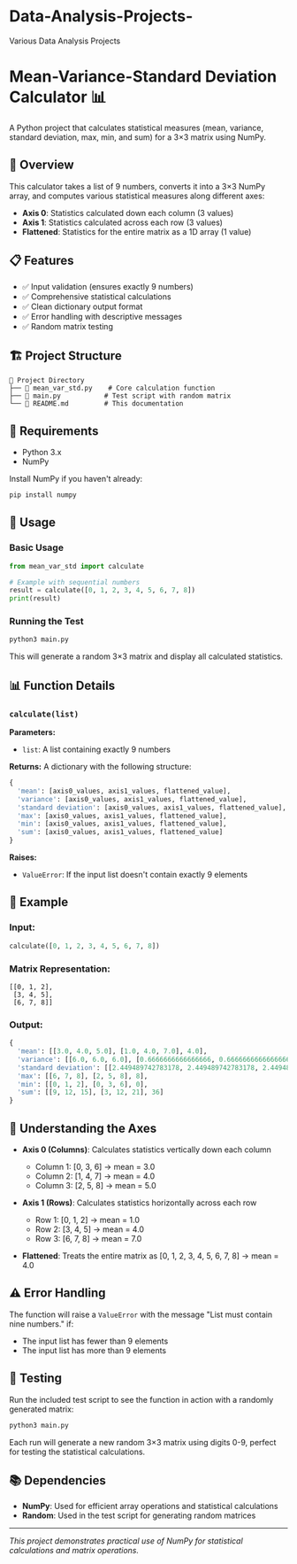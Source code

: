 # Data-Analysis-Projects-
Various Data Analysis Projects 
# Mean-Variance-Standard Deviation Calculator 📊

A Python project that calculates statistical measures (mean, variance, standard deviation, max, min, and sum) for a 3×3 matrix using NumPy.

## 🎯 Overview

This calculator takes a list of 9 numbers, converts it into a 3×3 NumPy array, and computes various statistical measures along different axes:
- **Axis 0**: Statistics calculated down each column (3 values)
- **Axis 1**: Statistics calculated across each row (3 values)
- **Flattened**: Statistics for the entire matrix as a 1D array (1 value)

## 📋 Features

- ✅ Input validation (ensures exactly 9 numbers)
- ✅ Comprehensive statistical calculations
- ✅ Clean dictionary output format
- ✅ Error handling with descriptive messages
- ✅ Random matrix testing

## 🏗️ Project Structure

```
📁 Project Directory
├── 📄 mean_var_std.py    # Core calculation function
├── 📄 main.py           # Test script with random matrix
└── 📄 README.md         # This documentation
```

## 🔧 Requirements

- Python 3.x
- NumPy

Install NumPy if you haven't already:
```bash
pip install numpy
```

## 🚀 Usage

### Basic Usage

```python
from mean_var_std import calculate

# Example with sequential numbers
result = calculate([0, 1, 2, 3, 4, 5, 6, 7, 8])
print(result)
```

### Running the Test

```bash
python3 main.py
```

This will generate a random 3×3 matrix and display all calculated statistics.

## 📊 Function Details

### `calculate(list)`

**Parameters:**
- `list`: A list containing exactly 9 numbers

**Returns:**
A dictionary with the following structure:
```python
{
  'mean': [axis0_values, axis1_values, flattened_value],
  'variance': [axis0_values, axis1_values, flattened_value],
  'standard deviation': [axis0_values, axis1_values, flattened_value],
  'max': [axis0_values, axis1_values, flattened_value],
  'min': [axis0_values, axis1_values, flattened_value],
  'sum': [axis0_values, axis1_values, flattened_value]
}
```

**Raises:**
- `ValueError`: If the input list doesn't contain exactly 9 elements

## 📝 Example

### Input:
```python
calculate([0, 1, 2, 3, 4, 5, 6, 7, 8])
```

### Matrix Representation:
```
[[0, 1, 2],
 [3, 4, 5],
 [6, 7, 8]]
```

### Output:
```python
{
  'mean': [[3.0, 4.0, 5.0], [1.0, 4.0, 7.0], 4.0],
  'variance': [[6.0, 6.0, 6.0], [0.6666666666666666, 0.6666666666666666, 0.6666666666666666], 6.666666666666667],
  'standard deviation': [[2.449489742783178, 2.449489742783178, 2.449489742783178], [0.816496580927726, 0.816496580927726, 0.816496580927726], 2.581988897471611],
  'max': [[6, 7, 8], [2, 5, 8], 8],
  'min': [[0, 1, 2], [0, 3, 6], 0],
  'sum': [[9, 12, 15], [3, 12, 21], 36]
}
```

## 🧮 Understanding the Axes

- **Axis 0 (Columns)**: Calculates statistics vertically down each column
  - Column 1: [0, 3, 6] → mean = 3.0
  - Column 2: [1, 4, 7] → mean = 4.0  
  - Column 3: [2, 5, 8] → mean = 5.0

- **Axis 1 (Rows)**: Calculates statistics horizontally across each row
  - Row 1: [0, 1, 2] → mean = 1.0
  - Row 2: [3, 4, 5] → mean = 4.0
  - Row 3: [6, 7, 8] → mean = 7.0

- **Flattened**: Treats the entire matrix as [0, 1, 2, 3, 4, 5, 6, 7, 8] → mean = 4.0

## ⚠️ Error Handling

The function will raise a `ValueError` with the message "List must contain nine numbers." if:
- The input list has fewer than 9 elements
- The input list has more than 9 elements

## 🧪 Testing

Run the included test script to see the function in action with a randomly generated matrix:

```bash
python3 main.py
```

Each run will generate a new random 3×3 matrix using digits 0-9, perfect for testing the statistical calculations.

## 📚 Dependencies

- **NumPy**: Used for efficient array operations and statistical calculations
- **Random**: Used in the test script for generating random matrices

---

*This project demonstrates practical use of NumPy for statistical calculations and matrix operations.*
